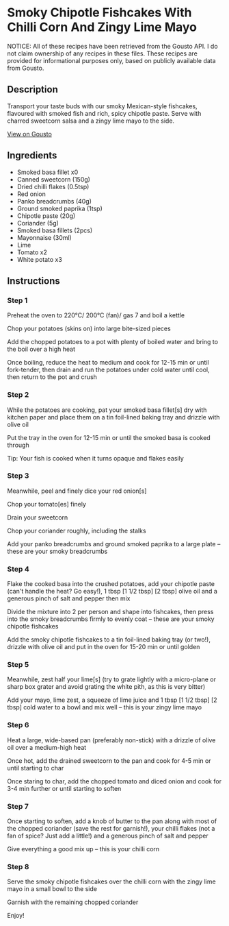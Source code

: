 # Smoky Chipotle Fishcakes With Chilli Corn And Zingy Lime Mayo

NOTICE: All of these recipes have been retrieved from the Gousto API. I do not claim ownership of any recipes in these files. These recipes are provided for informational purposes only, based on publicly available data from Gousto.

## Description

Transport your taste buds with our smoky Mexican-style fishcakes, flavoured with smoked fish and rich, spicy chipotle paste. Serve with charred sweetcorn salsa and a zingy lime mayo to the side.

[View on Gousto](https://www.gousto.co.uk/recipes/cookbook/smoky-chipotle-fish-cakes-with-chilli-corn-lime-mayo)

## Ingredients

- Smoked basa fillet x0
- Canned sweetcorn (150g)
- Dried chilli flakes (0.5tsp)
- Red onion
- Panko breadcrumbs (40g)
- Ground smoked paprika (1tsp)
- Chipotle paste (20g)
- Coriander (5g)
- Smoked basa fillets (2pcs)
- Mayonnaise (30ml)
- Lime
- Tomato x2
- White potato x3

## Instructions


### Step 1

Preheat the oven to 220°C/ 200°C (fan)/ gas 7 and boil a kettle

Chop your potatoes (skins on) into large bite-sized pieces

Add the chopped potatoes to a pot with plenty of boiled water and bring to the boil over a high heat

Once boiling, reduce the heat to medium and cook for 12-15 min or until fork-tender, then drain and run the potatoes under cold water until cool, then return to the pot and crush


### Step 2

While the potatoes are cooking, pat your smoked basa fillet[s] dry with kitchen paper and place them on a tin foil-lined baking tray and drizzle with olive oil

Put the tray in the oven for 12-15 min or until the smoked basa is cooked through

Tip: Your fish is cooked when it turns opaque and flakes easily


### Step 3

Meanwhile, peel and finely dice your red onion[s]

Chop your tomato[es] finely

Drain your sweetcorn

Chop your coriander roughly, including the stalks

Add your panko breadcrumbs and ground smoked paprika to a large plate – these are your smoky breadcrumbs


### Step 4

Flake the cooked basa into the crushed potatoes, add your chipotle paste (can't handle the heat? Go easy!), 1 tbsp <span class="text-purple">[1 1/2 tbsp]</span> <span class="text-danger">[2 tbsp]</span> olive oil and a generous pinch of salt and pepper then mix

Divide the mixture into 2 per person<span class="text-danger"> </span>and shape into fishcakes, then press into the smoky breadcrumbs firmly to evenly coat – these are your smoky chipotle fishcakes

Add the smoky chipotle fishcakes to a tin foil-lined baking tray (or two!), drizzle with olive oil and put in the oven for 15-20 min or until golden


### Step 5

Meanwhile, zest half your lime[s] (try to grate lightly with a micro-plane or sharp box grater and avoid grating the white pith, as this is very bitter)

Add your mayo, lime zest, a squeeze of lime juice and 1 tbsp <span class="text-purple">[1 1/2 tbsp]</span> <span class="text-danger">[2 tbsp]</span> cold water to a bowl and mix well – this is your zingy lime mayo


### Step 6

Heat a large, wide-based pan (preferably non-stick) with a drizzle of olive oil over a medium-high heat

Once hot, add the drained sweetcorn to the pan and cook for 4-5 min or until starting to char

Once staring to char, add the chopped tomato and diced onion and cook for 3-4 min further or until starting to soften


### Step 7

Once starting to soften, add a knob of butter to the pan along with most of the chopped coriander (save the rest for garnish!), your chilli flakes (not a fan of spice? Just add a little!) and a generous pinch of salt and pepper

Give everything a good mix up – this is your chilli corn

### Step 8

Serve the smoky chipotle fishcakes over the chilli corn with the zingy lime mayo in a small bowl to the side

Garnish with the remaining chopped coriander

Enjoy!

